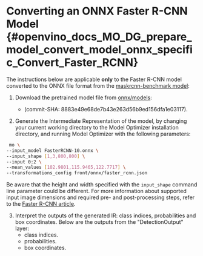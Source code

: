 # Converting an ONNX Faster R-CNN Model {#openvino_docs_MO_DG_prepare_model_convert_model_onnx_specific_Convert_Faster_RCNN}

The instructions below are applicable **only** to the Faster R-CNN model converted to the ONNX file format from the [maskrcnn-benchmark model](https://github.com/facebookresearch/maskrcnn-benchmark):

1. Download the pretrained model file from [onnx/models](https://github.com/onnx/models/tree/master/vision/object_detection_segmentation/faster-rcnn):
   * (commit-SHA: 8883e49e68de7b43e263d56b9ed156dfa1e03117).

2. Generate the Intermediate Representation of the model, by changing your current working directory to the Model Optimizer installation directory, and running Model Optimizer with the following parameters:
```sh
 mo \
--input_model FasterRCNN-10.onnx \
--input_shape [1,3,800,800] \
--input 0:2 \
--mean_values [102.9801,115.9465,122.7717] \
--transformations_config front/onnx/faster_rcnn.json
```

Be aware that the height and width specified with the `input_shape` command line parameter could be different. For more information about supported input image dimensions and required pre- and post-processing steps, refer to the [Faster R-CNN article](https://github.com/onnx/models/tree/master/vision/object_detection_segmentation/faster-rcnn).

3. Interpret the outputs of the generated IR: class indices, probabilities and box coordinates. Below are the outputs from the "DetectionOutput" layer:
   * class indices.
   * probabilities.
   * box coordinates.
